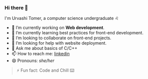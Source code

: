 ### Hi there 👋

I'm Urvashi Tomer, a computer science undergraduate ♌

- 🔭 I’m currently working on **Web development**.
- 🌱 I’m currently learning best practices for front-end development.
- 👯 I’m looking to collaborate on front-end projects.
- 🤔 I’m looking for help with website deployment.
- 💬 Ask me about basics of C/C++
- 📫 How to reach me: [linkedin](https://www.linkedin.com/in/urvashi-tomer-8412931a1/)
- 😄 Pronouns: _she/her_
> ⚡ Fun fact: Code and Chill ⌨️
<!--
**urvashi-tomer/urvashi-tomer** is a ✨ _special_ ✨ repository because its `README.md` (this file) appears on your GitHub profile.

Here are some ideas to get you started:

- 🔭 I’m currently working on ...
- 🌱 I’m currently learning ...
- 👯 I’m looking to collaborate on ...
- 🤔 I’m looking for help with ...
- 💬 Ask me about ...
- 📫 How to reach me: ...
- 😄 Pronouns: ...
- ⚡ Fun fact: ...
-->
